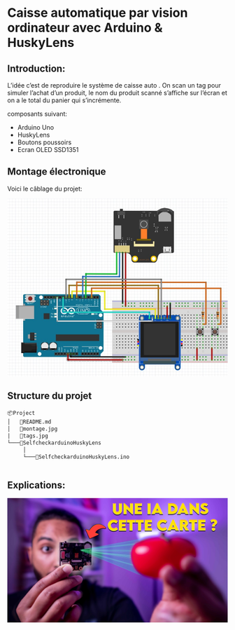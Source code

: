 # Caisse automatique par vision ordinateur avec Arduino & HuskyLens

## Introduction: 
L’idée c’est de reproduire le système de caisse auto . On scan un tag pour simuler l’achat d’un produit, le nom du produit scanné s’affiche sur l’écran et on a le total du panier qui s’incrémente.

composants suivant:
* Arduino Uno
* HuskyLens
* Boutons poussoirs
* Ecran OLED SSD1351


## Montage électronique
Voici le câblage du projet:

![](montage.jpg#center)

## Structure du projet
```
📦Project
│   📜README.md
│   📜montage.jpg
|   📜tags.jpg
└───📂SelfcheckarduinoHuskyLens
     │
     └───📜SelfcheckarduinoHuskyLens.ino


```
## Explications:

<span style="display:block;text-align:center">

[![](minia.jpg#center)](https://youtu.be/UdwvAXWeUlc)

</span>


 
